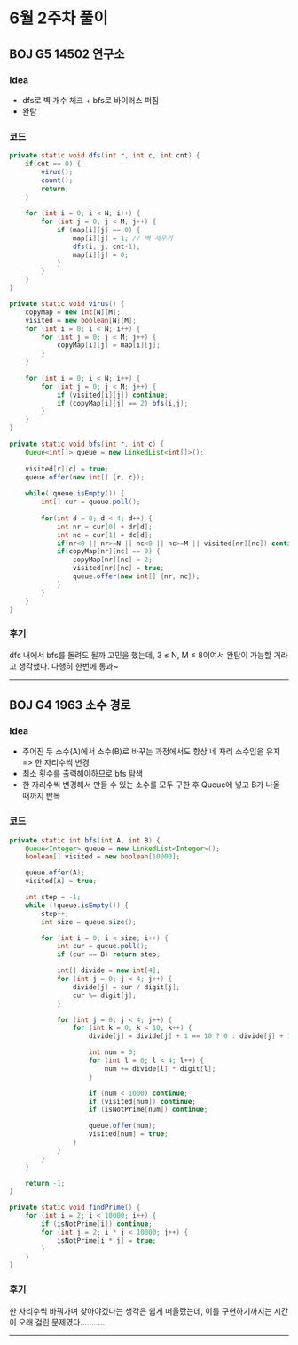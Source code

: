 #  6월 2주차 풀이
## BOJ G5 14502 연구소
### **Idea**
- dfs로 벽 개수 체크 + bfs로 바이러스 퍼짐
- 완탐

### 코드
```java
private static void dfs(int r, int c, int cnt) {
	if(cnt == 0) {
		virus();
		count();
		return;
	}
	
	for (int i = 0; i < N; i++) {
		for (int j = 0; j < M; j++) {
			if (map[i][j] == 0) {
				map[i][j] = 1; // 벽 세우기
				dfs(i, j, cnt-1);
				map[i][j] = 0;
			}
		}
	}
}
```

```java
private static void virus() {
	copyMap = new int[N][M];
	visited = new boolean[N][M];
	for (int i = 0; i < N; i++) {
		for (int j = 0; j < M; j++) {
			copyMap[i][j] = map[i][j];
		}
	}
	
	for (int i = 0; i < N; i++) {
		for (int j = 0; j < M; j++) {
			if (visited[i][j]) continue;
			if (copyMap[i][j] == 2) bfs(i,j);
		}
	}
}
```

```java
private static void bfs(int r, int c) {
	Queue<int[]> queue = new LinkedList<int[]>();
	
	visited[r][c] = true;
	queue.offer(new int[] {r, c});
	
	while(!queue.isEmpty()) {
		int[] cur = queue.poll();
		
		for(int d = 0; d < 4; d++) {
			int nr = cur[0] + dr[d];
			int nc = cur[1] + dc[d];
			if(nr<0 || nr>=N || nc<0 || nc>=M || visited[nr][nc]) continue;
			if(copyMap[nr][nc] == 0) {
				copyMap[nr][nc] = 2;
				visited[nr][nc] = true;
				queue.offer(new int[] {nr, nc});
			}
		}
	}
}
```

### 후기

dfs 내에서 bfs를 돌려도 될까 고민을 했는데, 3 ≤ N, M ≤ 8이여서 완탐이 가능할 거라고 생각했다. 다행히 한번에 통과~

---

## BOJ G4 1963 소수 경로
### **Idea**
- 주어진 두 소수(A)에서 소수(B)로 바꾸는 과정에서도 항상 네 자리 소수임을 유지 => 한 자리수씩 변경
- 최소 횟수를 출력해야하므로 bfs 탐색
- 한 자리수씩 변경해서 만들 수 있는 소수를 모두 구한 후 Queue에 넣고 B가 나올 때까지 반복

### 코드
```java
private static int bfs(int A, int B) {
	Queue<Integer> queue = new LinkedList<Integer>();
	boolean[] visited = new boolean[10000];

	queue.offer(A);
	visited[A] = true;

	int step = -1;
	while (!queue.isEmpty()) {
		step++;
		int size = queue.size();

		for (int i = 0; i < size; i++) {
			int cur = queue.poll();
			if (cur == B) return step;

			int[] divide = new int[4];
			for (int j = 0; j < 4; j++) {
				divide[j] = cur / digit[j];
				cur %= digit[j];
			}

			for (int j = 0; j < 4; j++) {
				for (int k = 0; k < 10; k++) {
					divide[j] = divide[j] + 1 == 10 ? 0 : divide[j] + 1;

					int num = 0;
					for (int l = 0; l < 4; l++) {
						num += divide[l] * digit[l];
					}

					if (num < 1000) continue;
					if (visited[num]) continue;
					if (isNotPrime[num]) continue;

					queue.offer(num);
					visited[num] = true;
				}
			}
		}
	}

	return -1;
}
```

```java
private static void findPrime() {
	for (int i = 2; i < 10000; i++) {
		if (isNotPrime[i]) continue;
		for (int j = 2; i * j < 10000; j++) {
			isNotPrime[i * j] = true;
		}
	}
}
```

### 후기

한 자리수씩 바꿔가며 찾아야겠다는 생각은 쉽게 떠올랐는데, 이를 구현하기까지는 시간이 오래 걸린 문제였다...........

----
